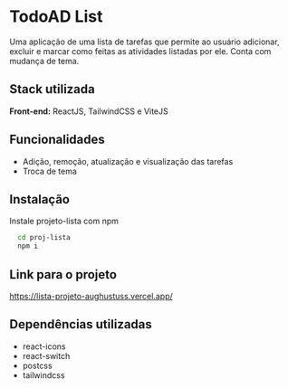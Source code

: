 
# TodoAD List

Uma aplicação de uma lista de tarefas que permite ao usuário adicionar, excluir e marcar como feitas as atividades listadas por ele. Conta com mudança de tema.


## Stack utilizada

**Front-end:** ReactJS, TailwindCSS e ViteJS



## Funcionalidades

- Adição, remoção, atualização e visualização das tarefas
- Troca de tema


## Instalação

Instale projeto-lista com npm

```bash
  cd proj-lista
  npm i
```
    
## Link para o projeto 

https://lista-projeto-aughustuss.vercel.app/

## Dependências utilizadas

- react-icons
- react-switch
- postcss
- tailwindcss

